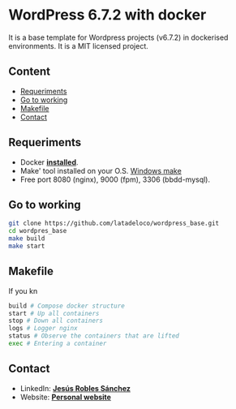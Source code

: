 # WordPress 6.7.2 with docker

It is a base template for Wordpress projects (v6.7.2) in dockerised environments. It is a MIT licensed project.

## Content
- [Requeriments](#requeriments)
- [Go to working](#go-to-working)
- [Makefile](#makefile)
- [Contact](#contact)

## Requeriments

- Docker [**installed**](https://docs.docker.com/engine/install/).
- Make' tool installed on your O.S. [Windows make](https://gnuwin32.sourceforge.net/packages/make.htm)
- Free port 8080 (nginx), 9000 (fpm), 3306 (bbdd-mysql).

## Go to working

```bash
git clone https://github.com/latadeloco/wordpress_base.git
cd wordpres_base
make build
make start
```

## Makefile

If you kn
```sh
build # Compose docker structure 
start # Up all containers
stop # Down all containers
logs # Logger nginx
status # Observe the containers that are lifted
exec # Entering a container
```

## Contact
- LinkedIn: [**Jesús Robles Sánchez**](https://www.linkedin.com/in/jes%C3%BAs-robles-s%C3%A1nchez-489086aa/)
- Website: [**Personal website**](https://jesusrobles.es)